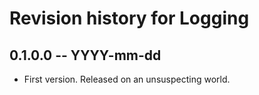 # Revision history for Logging

## 0.1.0.0 -- YYYY-mm-dd

* First version. Released on an unsuspecting world.
